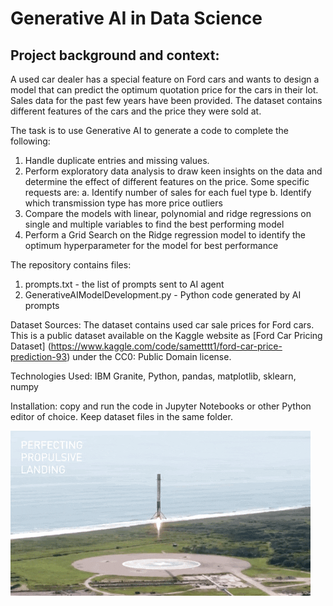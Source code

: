 # Generative AI in Data Science

## Project background and context:
A used car dealer has a special feature on Ford cars and wants to design a model that can predict the optimum quotation price for the cars in their lot. Sales data for the past few years have been provided. The dataset contains different features of the cars and the price they were sold at.

The task is to use Generative AI to generate a code to complete the following:

1. Handle duplicate entries and missing values. 
2. Perform exploratory data analysis to draw keen insights on the data and determine the effect of different features on the price. Some specific requests     are:
    a. Identify number of sales for each fuel type
    b. Identify which transmission type has more price outliers
3. Compare the models with linear, polynomial and ridge regressions on single and multiple variables to find the best performing model
4. Perform a Grid Search on the Ridge regression model to identify the optimum hyperparameter for the model for best performance

The repository contains files:
  1. prompts.txt -  the list of prompts sent to AI agent 
  2. GenerativeAIModelDevelopment.py - Python code generated by AI prompts
     
Dataset Sources: 
  The dataset contains used car sale prices for Ford cars. This is a public dataset available on the Kaggle website as [Ford Car Pricing Dataset] (https://www.kaggle.com/code/sametttt1/ford-car-price-prediction-93) under the CC0: Public Domain license.
  
Technologies Used: IBM Granite, Python, pandas, matplotlib, sklearn, numpy

Installation: copy and run the code in Jupyter Notebooks or other Python editor of choice. Keep dataset files in the same folder.

![First_stage_landing](https://github.com/natvnu/SpaceX-Landing-Success-Project/blob/main/landing_1.gif?raw=true)



